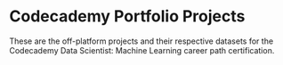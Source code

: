 # Codecademy Portfolio Projects

These are the off-platform projects and their respective datasets for the Codecademy Data Scientist: Machine Learning career path certification.
